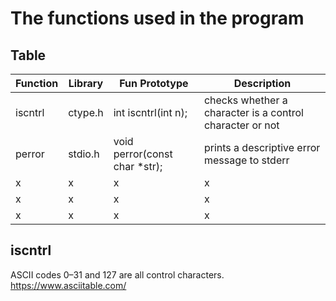 # The functions used in the program

## Table
| Function | Library | Fun Prototype                 | Description                                              |
| -------- | ------- | ----------------------------- | -------------------------------------------------------- |
| iscntrl  | ctype.h | int iscntrl(int n);           | checks whether a character is a control character or not |
| perror   | stdio.h | void perror(const char *str); | prints a descriptive error message to stderr             |
| x        | x       | x                             | x                                                        |
| x        | x       | x                             | x                                                        |
| x        | x       | x                             | x                                                        |


## iscntrl
ASCII codes 0–31 and 127 are all control characters.
https://www.asciitable.com/